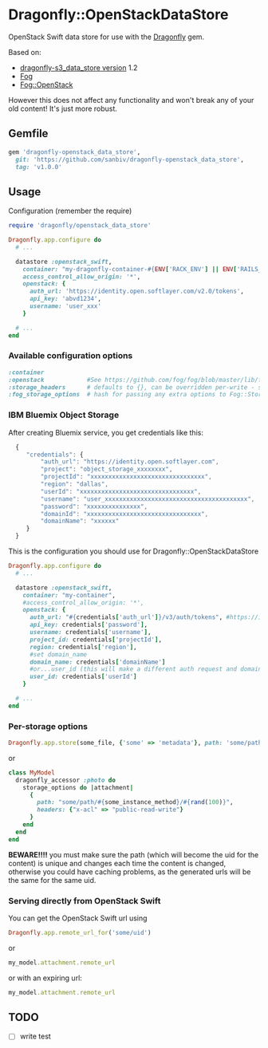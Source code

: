 # Dragonfly::OpenStackDataStore

OpenStack Swift data store for use with the [Dragonfly](http://github.com/markevans/dragonfly) gem.

Based on:

* [dragonfly-s3_data_store version](https://github.com/markevans/dragonfly-s3_data_store) 1.2
* [Fog](https://github.com/fog/fog)
* [Fog::OpenStack](https://github.com/fog/fog/blob/master/lib/fog/openstack/docs/getting_started.md)

However this does not affect any functionality and won't break any of your old content!
It's just more robust.

## Gemfile

```ruby
gem 'dragonfly-openstack_data_store',
  git: 'https://github.com/sanbiv/dragonfly-openstack_data_store',
  tag: 'v1.0.0'
```

## Usage
Configuration (remember the require)

```ruby
require 'dragonfly/openstack_data_store'

Dragonfly.app.configure do
  # ...

  datastore :openstack_swift,
    container: "my-dragonfly-container-#{ENV['RACK_ENV'] || ENV['RAILS_ENV'] || 'development'}",
    access_control_allow_origin: '*',
    openstack: {
      auth_url: 'https://identity.open.softlayer.com/v2.0/tokens',
      api_key: 'abvd1234',
      username: 'user_xxx'
    }

  # ...
end
```

### Available configuration options

```ruby
:container
:openstack            #See https://github.com/fog/fog/blob/master/lib/fog/openstack/docs/getting_started.md
:storage_headers      # defaults to {}, can be overridden per-write - see below
:fog_storage_options  # hash for passing any extra options to Fog::Storage.new, e.g. {path_style: true}
```

### IBM Bluemix Object Storage

After creating Bluemix service, you get credentials like this:

```javascript
  {
     "credentials": {
         "auth_url": "https://identity.open.softlayer.com",
         "project": "object_storage_xxxxxxxx",
         "projectId": "xxxxxxxxxxxxxxxxxxxxxxxxxxxxxxxx",
         "region": "dallas",
         "userId": "xxxxxxxxxxxxxxxxxxxxxxxxxxxxxxxx",
         "username": "user_xxxxxxxxxxxxxxxxxxxxxxxxxxxxxxxxxxxxxxxx",
         "password": "xxxxxxxxxxxxxxx",
         "domainId": "xxxxxxxxxxxxxxxxxxxxxxxxxxxxxxxx",
         "domainName": "xxxxxx"
     }
  }
```
This is the configuration you should use for Dragonfly::OpenStackDataStore

```ruby
Dragonfly.app.configure do
  # ...

  datastore :openstack_swift,
    container: "my-container",
    #access_control_allow_origin: '*',
    openstack: {
      auth_url: "#{credentials['auth_url']}/v3/auth/tokens", #https://identity.open.softlayer.com/v3/auth/tokens
      api_key: credentials['password'],
      username: credentials['username'],
      project_id: credentials['projectId'],
      region: credentials['region'],
      #set domain_name
      domain_name: credentials['domainName']
      #or...user_id (this will make a different auth request and domain_name will ignored)
      user_id: credentials['userId']
    }

  # ...
end
```


### Per-storage options
```ruby
Dragonfly.app.store(some_file, {'some' => 'metadata'}, path: 'some/path.txt', headers: {'x-acl' => 'public-read-write'})
```

or

```ruby
class MyModel
  dragonfly_accessor :photo do
    storage_options do |attachment|
      {
        path: "some/path/#{some_instance_method}/#{rand(100)}",
        headers: {"x-acl" => "public-read-write"}
      }
    end
  end
end
```

**BEWARE!!!!** you must make sure the path (which will become the uid for the content) is unique and changes each time the content
is changed, otherwise you could have caching problems, as the generated urls will be the same for the same uid.

### Serving directly from OpenStack Swift

You can get the OpenStack Swift url using

```ruby
Dragonfly.app.remote_url_for('some/uid')
```

or

```ruby
my_model.attachment.remote_url
```

or with an expiring url:

```ruby
my_model.attachment.remote_url
```

## TODO
* [ ] write test
